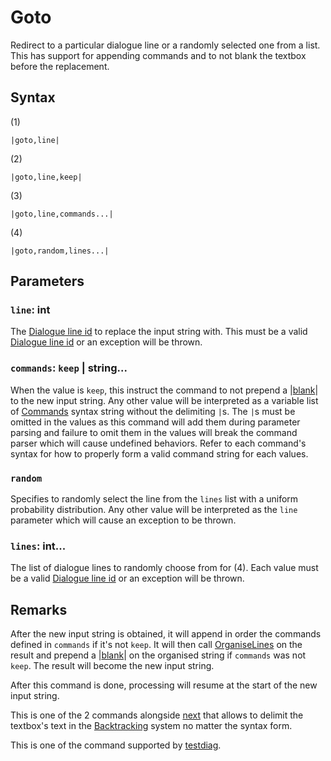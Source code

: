 # Goto

Redirect to a particular dialogue line or a randomly selected one from a list. This has support for appending commands and to not blank the textbox before the replacement.

## Syntax

(1)

````
|goto,line|
````

(2)

````
|goto,line,keep|
````

(3)

````
|goto,line,commands...|
````

(4)

````
|goto,random,lines...|
````

## Parameters

### `line`: int

The [Dialogue line id](../Common%20commands%20id%20schemes/Dialogue%20line%20id.md) to replace the input string with. This must be a valid [Dialogue line id](../Common%20commands%20id%20schemes/Dialogue%20line%20id.md) or an exception will be thrown.

### `commands`: `keep` | string...

When the value is `keep`, this instruct the command to not prepend a |[blank](Blank.md)\| to the new input string. Any other value will be interpreted as a variable list of [Commands](../Commands.md) syntax string without the delimiting `|`s. The `|`s must be omitted in the values as this command will add them during parameter parsing and failure to omit them in the values will break the command parser which will cause undefined behaviors. Refer to each command's syntax for how to properly form a valid command string for each values.

### `random`

Specifies to randomly select the line from the `lines` list with a uniform probability distribution. Any other value will be interpreted as the `line` parameter which will cause an exception to be thrown.

### `lines`: int...

The list of dialogue lines to randomly choose from for (4). Each value must be a valid [Dialogue line id](../Common%20commands%20id%20schemes/Dialogue%20line%20id.md) or an exception will be thrown.

## Remarks

After the new input string is obtained, it will append in order the commands defined in `commands` if it's not `keep`. It will then call [OrganiseLines](../Related%20Systems/Automatic%20Line%20Breaks/OrganiseLines.md) on the result and prepend a |[blank](Blank.md)\| on the organised string if `commands` was not `keep`. The result will become the new input string.

After this command is done, processing will resume at the start of the new input string.

This is one of the 2 commands alongside [next](Next.md) that allows to delimit the textbox's text in the [Backtracking](../Related%20Systems/Backtracking.md) system no matter the syntax form.

This is one of the command supported by [testdiag](Testdiag.md).
